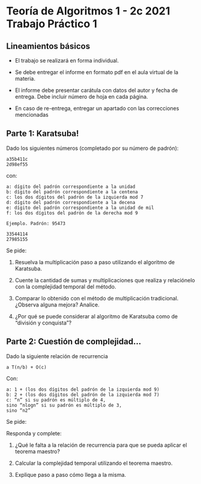 # Teoría de Algoritmos 1 - 2c 2021 Trabajo Práctico 1

## Lineamientos básicos
* El trabajo se realizará en forma individual.

* Se debe entregar el informe en formato pdf en el aula virtual de la materia.

* El informe debe presentar carátula con datos del autor y fecha de entrega. Debe incluir número de hoja en cada página.

* En caso de re-entrega, entregar un apartado con las correcciones mencionadas

## Parte 1: Karatsuba!
Dado los siguientes números (completado por su número de padrón):

    a35b411c 
    2d98ef55

con:

    a: dígito del padrón correspondiente a la unidad
    b: dígito del padrón correspondiente a la centena
    c: los dos dígitos del padrón de la izquierda mod 7
    d: dígito del padrón correspondiente a la decena
    e: dígito del padrón correspondiente a la unidad de mil
    f: los dos dígitos del padrón de la derecha mod 9

    Ejemplo. Padrón: 95473

    33544114
    27985155

Se pide:

1. Resuelva la multiplicación paso a paso utilizando el algoritmo de Karatsuba.

2. Cuente la cantidad de sumas y multiplicaciones que realiza y relaciónelo con la complejidad temporal del método.

3. Comparar lo obtenido con el método de multiplicación tradicional. ¿Observa alguna mejora? Analice.

4. ¿Por qué se puede considerar al algoritmo de Karatsuba como de “división y conquista”?

## Parte 2: Cuestión de complejidad…
Dado la siguiente relación de recurrencia

    a T(n/b) + O(c)
Con:

    a: 1 + (los dos dígitos del padrón de la izquierda mod 9)
    b: 2 + (los dos dígitos del padrón de la izquierda mod 7)
    c: “n” si su padrón es múltiplo de 4, 
    sino “nlogn” si su padrón es múltiplo de 3,
    sino “n2”  
Se pide:

Responda y complete: 
1. ¿Qué le falta a la relación de recurrencia para que se pueda aplicar el teorema maestro?

2. Calcular la complejidad temporal utilizando el teorema maestro.

3. Explique paso a paso cómo llega a la misma.